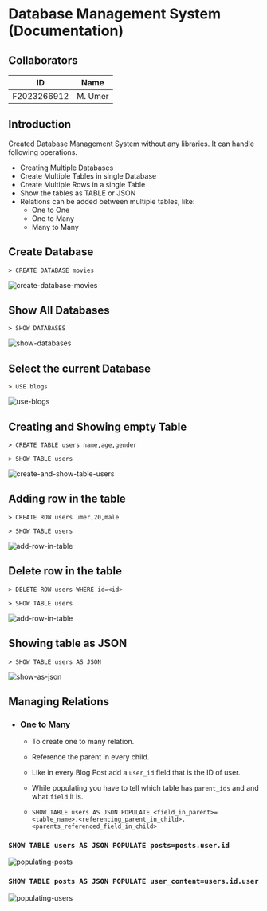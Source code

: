 # Database Management System (Documentation)

## Collaborators

| ID          | Name    |
| ----------- | ------- |
| F2023266912 | M. Umer |

## Introduction

Created Database Management System without any libraries. It can handle following operations.

- Creating Multiple Databases
- Create Multiple Tables in single Database
- Create Multiple Rows in a single Table
- Show the tables as TABLE or JSON
- Relations can be added between multiple tables, like:
  - One to One
  - One to Many
  - Many to Many

## Create Database

`> CREATE DATABASE movies`

![create-database-movies](images/image-1.png)

## Show All Databases

`> SHOW DATABASES`

![show-databases](images/image.png)

## Select the current Database

`> USE blogs`

![use-blogs](images/image-3.png)

## Creating and Showing empty Table

`> CREATE TABLE users name,age,gender`

`> SHOW TABLE users`

![create-and-show-table-users](images/image-5.png)

## Adding row in the table

`> CREATE ROW users umer,20,male`

`> SHOW TABLE users`

![add-row-in-table](images/image-4.png)

## Delete row in the table

`> DELETE ROW users WHERE id=<id>`

`> SHOW TABLE users`

![add-row-in-table](images/image-7.png)

## Showing table as JSON

`> SHOW TABLE users AS JSON`

![show-as-json](images/image-6.png)

## Managing Relations

- ### One to Many

  - To create one to many relation.
  - Reference the parent in every child.
  - Like in every Blog Post add a `user_id` field that is the ID of user.
  - While populating you have to tell which table has `parent_ids` and and what `field` it is.

  - `SHOW TABLE users AS JSON POPULATE <field_in_parent>=<table_name>.<referencing_parent_in_child>.<parents_referenced_field_in_child>`

### `SHOW TABLE users AS JSON POPULATE posts=posts.user.id`

![populating-posts](images/image-8.png)

### `SHOW TABLE posts AS JSON POPULATE user_content=users.id.user`

![populating-users](images/image-9.png)
